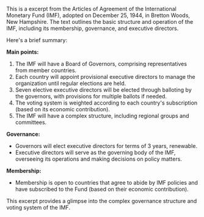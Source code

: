 This is a excerpt from the Articles of Agreement of the International Monetary Fund (IMF), adopted on December 25, 1944, in Bretton Woods, New Hampshire. The text outlines the basic structure and operation of the IMF, including its membership, governance, and executive directors.

Here's a brief summary:

**Main points:**

1. The IMF will have a Board of Governors, comprising representatives from member countries.
2. Each country will appoint provisional executive directors to manage the organization until regular elections are held.
3. Seven elective executive directors will be elected through balloting by the governors, with provisions for multiple ballots if needed.
4. The voting system is weighted according to each country's subscription (based on its economic contribution).
5. The IMF will have a complex structure, including regional groups and committees.

**Governance:**

* Governors will elect executive directors for terms of 3 years, renewable.
* Executive directors will serve as the governing body of the IMF, overseeing its operations and making decisions on policy matters.

**Membership:**

* Membership is open to countries that agree to abide by IMF policies and have subscribed to the Fund (based on their economic contribution).

This excerpt provides a glimpse into the complex governance structure and voting system of the IMF.